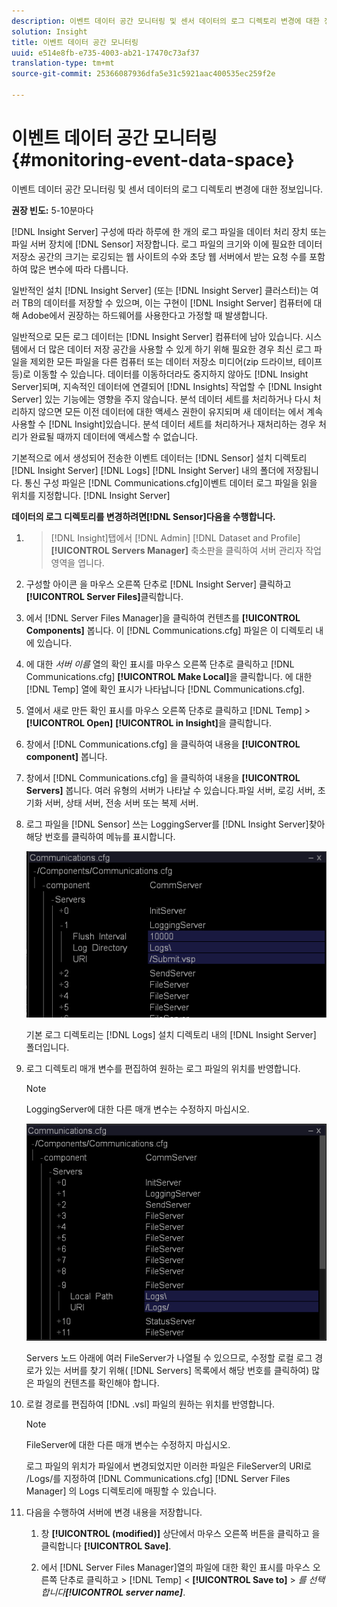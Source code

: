 ```yaml
---
description: 이벤트 데이터 공간 모니터링 및 센서 데이터의 로그 디렉토리 변경에 대한 정보입니다.
solution: Insight
title: 이벤트 데이터 공간 모니터링
uuid: e514e8fb-e735-4003-ab21-17470c73af37
translation-type: tm+mt
source-git-commit: 25366087936dfa5e31c5921aac400535ec259f2e

---
```



# 이벤트 데이터 공간 모니터링{#monitoring-event-data-space}

이벤트 데이터 공간 모니터링 및 센서 데이터의 로그 디렉토리 변경에 대한 정보입니다.

**권장 빈도:** 5-10분마다

[!DNL Insight Server] 구성에 따라 하루에 한 개의 로그 파일을 데이터 처리 장치 또는 파일 서버 장치에 [!DNL Sensor] 저장합니다. 로그 파일의 크기와 이에 필요한 데이터 저장소 공간의 크기는 로깅되는 웹 사이트의 수와 초당 웹 서버에서 받는 요청 수를 포함하여 많은 변수에 따라 다릅니다.

일반적인 설치 [!DNL Insight Server] (또는 [!DNL Insight Server] 클러스터)는 여러 TB의 데이터를 저장할 수 있으며, 이는 구현이 [!DNL Insight Server] 컴퓨터에 대해 Adobe에서 권장하는 하드웨어를 사용한다고 가정할 때 발생합니다.

일반적으로 모든 로그 데이터는 [!DNL Insight Server] 컴퓨터에 남아 있습니다. 시스템에서 더 많은 데이터 저장 공간을 사용할 수 있게 하기 위해 필요한 경우 최신 로그 파일을 제외한 모든 파일을 다른 컴퓨터 또는 데이터 저장소 미디어(zip 드라이브, 테이프 등)로 이동할 수 있습니다. 데이터를 이동하더라도 중지하지 않아도 [!DNL Insight Server]되며, 지속적인 데이터에 연결되어 [!DNL Insights] 작업할 수 [!DNL Insight Server] 있는 기능에는 영향을 주지 않습니다. 분석 데이터 세트를 처리하거나 다시 처리하지 않으면 모든 이전 데이터에 대한 액세스 권한이 유지되며 새 데이터는 에서 계속 사용할 수 [!DNL Insight]있습니다. 분석 데이터 세트를 처리하거나 재처리하는 경우 처리가 완료될 때까지 데이터에 액세스할 수 없습니다.

기본적으로 에서 생성되어 전송한 이벤트 데이터는 [!DNL Sensor] 설치 디렉토리 [!DNL Insight Server] [!DNL Logs] [!DNL Insight Server] 내의 폴더에 저장됩니다. 통신 구성 파일은 [!DNL Communications.cfg]이벤트 데이터 로그 파일을 읽을 위치를 지정합니다. [!DNL Insight Server]

**데이터의 로그 디렉토리를 변경하려면[!DNL Sensor]다음을 수행합니다.**

1. > [!DNL Insight]탭에서 [!DNL Admin] [!DNL Dataset and Profile] **[!UICONTROL Servers Manager]** 축소판을 클릭하여 서버 관리자 작업 영역을 엽니다.
1. 구성할 아이콘 을 마우스 오른쪽 단추로 [!DNL Insight Server] 클릭하고 **[!UICONTROL Server Files]**&#x200B;클릭합니다.
1. 에서 [!DNL Server Files Manager]을 클릭하여 컨텐츠를 **[!UICONTROL Components]** 봅니다. 이 [!DNL Communications.cfg] 파일은 이 디렉토리 내에 있습니다.
1. 에 대한 *서버 이름* 열의 확인 표시를 마우스 오른쪽 단추로 클릭하고 [!DNL Communications.cfg] **[!UICONTROL Make Local]**&#x200B;을 클릭합니다. 에 대한 [!DNL Temp] 열에 확인 표시가 나타납니다 [!DNL Communications.cfg].
1. 열에서 새로 만든 확인 표시를 마우스 오른쪽 단추로 클릭하고 [!DNL Temp] > **[!UICONTROL Open]** **[!UICONTROL in Insight]**&#x200B;을 클릭합니다.
1. 창에서 [!DNL Communications.cfg] 을 클릭하여 내용을 **[!UICONTROL component]** 봅니다.
1. 창에서 [!DNL Communications.cfg] 을 클릭하여 내용을 **[!UICONTROL Servers]** 봅니다. 여러 유형의 서버가 나타날 수 있습니다.파일 서버, 로깅 서버, 초기화 서버, 상태 서버, 전송 서버 또는 복제 서버.
1. 로그 파일을 [!DNL Sensor] 쓰는 LoggingServer를 [!DNL Insight Server]찾아 해당 번호를 클릭하여 메뉴를 표시합니다.

   ![단계 정보](assets/cfg_communications_examplevalues_logging.png)

   기본 로그 디렉토리는 [!DNL Logs] 설치 디렉토리 내의 [!DNL Insight Server] 폴더입니다.

1. 로그 디렉토리 매개 변수를 편집하여 원하는 로그 파일의 위치를 반영합니다.

   >[!NOTE]
   >
   >LoggingServer에 대한 다른 매개 변수는 수정하지 마십시오.

   ![](assets/cfg_communicates_logslocalpath_egvalues.png)

   Servers 노드 아래에 여러 FileServer가 나열될 수 있으므로, 수정할 로컬 로그 경로가 있는 서버를 찾기 위해( [!DNL Servers] 목록에서 해당 번호를 클릭하여) 많은 파일의 컨텐츠를 확인해야 합니다.

1. 로컬 경로를 편집하여 [!DNL .vsl] 파일의 원하는 위치를 반영합니다.

   >[!NOTE]
   >
   >FileServer에 대한 다른 매개 변수는 수정하지 마십시오.

   로그 파일의 위치가 파일에서 변경되었지만 이러한 파일은 FileServer의 URI로 /Logs/를 지정하여 [!DNL Communications.cfg] [!DNL Server Files Manager] 의 Logs 디렉토리에 매핑할 수 있습니다.

1. 다음을 수행하여 서버에 변경 내용을 저장합니다.

   1. 창 **[!UICONTROL (modified)]** 상단에서 마우스 오른쪽 버튼을 클릭하고 을 클릭합니다 **[!UICONTROL Save]**.

   1. 에서 [!DNL Server Files Manager]열의 파일에 대한 확인 표시를 마우스 오른쪽 단추로 클릭하고 > [!DNL Temp] &lt; **[!UICONTROL Save to]** > *를 선택합니다&#x200B;**[!UICONTROL server name]***.

